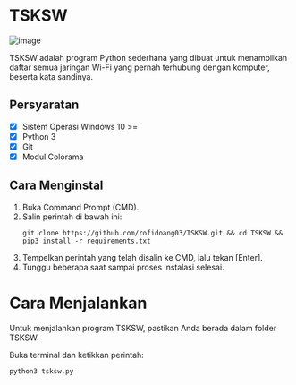 # TSKSW

![image](https://github.com/rofidoang03/TSKSW/blob/main/tsksw.gif)

TSKSW adalah program Python sederhana yang dibuat untuk menampilkan daftar semua jaringan Wi-Fi yang pernah terhubung dengan komputer, beserta kata sandinya.

## Persyaratan
- [x] Sistem Operasi Windows 10 >=
- [x] Python 3
- [x] Git
- [x] Modul Colorama

## Cara Menginstal
1. Buka Command Prompt (CMD).
2. Salin perintah di bawah ini:
    ```
    git clone https://github.com/rofidoang03/TSKSW.git && cd TSKSW && pip3 install -r requirements.txt
    ```
3. Tempelkan perintah yang telah disalin ke CMD, lalu tekan [Enter].
4. Tunggu beberapa saat sampai proses instalasi selesai.

# Cara Menjalankan

Untuk menjalankan program TSKSW, pastikan Anda berada dalam folder TSKSW.

Buka terminal dan ketikkan perintah:

```
python3 tsksw.py
```
